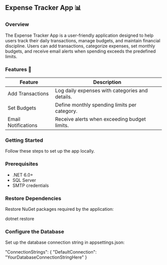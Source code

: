 ﻿## Expense Tracker App 📊
### Overview
The Expense Tracker App is a user-friendly application designed to help users track their daily transactions, manage budgets, and maintain financial discipline. Users can add transactions, categorize expenses, set monthly budgets, and receive email alerts when spending exceeds the predefined limits.

### Features 🌟  
| Feature              | Description                                      |
|----------------------|--------------------------------------------------|
| Add Transactions     | Log daily expenses with categories and details. |
| Set Budgets          | Define monthly spending limits per category.    |
| Email Notifications  | Receive alerts when exceeding budget limits.    |

### Getting Started  
Follow these steps to set up the app locally.

### Prerequisites  
- .NET 6.0+  
- SQL Server  
- SMTP credentials  

### Restore Dependencies
Restore NuGet packages required by the application:

dotnet restore

### Configure the Database
Set up the database connection string in appsettings.json:

"ConnectionStrings": {
    "DefaultConnection": "YourDatabaseConnectionStringHere"
}